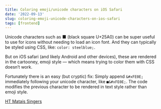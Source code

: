```yaml
---
title: Coloring emoji/unicode characters on iOS Safari
date: '2022-09-13'
slug: coloring-emoji-unicode-characters-on-ios-safari
tags: [frontend]
---
```


Unicode characters such as ■ (black square U+25A0) can be super useful to use for icons without needing to load an icon font. And they can typically be styled using CSS, like: `color: steelblue;`.

But on iOS safari (and likely Android and other devices), these are rendered in the cartooney, emoji style — which means trying to color them with CSS doesn’t work.

Fortunately there is an easy (but cryptic) fix: Simply append `&#xFE0E;` immediately following your unicode character, like `■&#xFE0E;`. The code modifies the previous character to be rendered in text style rather than emoji style.

[HT Matais Singers](https://mts.io/2015/04/21/unicode-symbol-render-text-emoji/)
